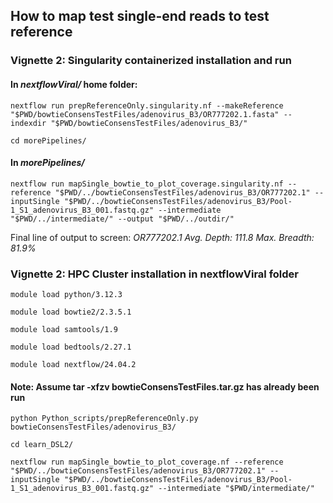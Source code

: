 ## How to map test single-end reads to test reference

### Vignette 2: Singularity containerized installation and run

#### In *nextflowViral/* home folder:

`nextflow run prepReferenceOnly.singularity.nf --makeReference "$PWD/bowtieConsensTestFiles/adenovirus_B3/OR777202.1.fasta" --indexdir "$PWD/bowtieConsensTestFiles/adenovirus_B3/"`

`cd morePipelines/`

#### In *morePipelines/*

`nextflow run mapSingle_bowtie_to_plot_coverage.singularity.nf --reference "$PWD/../bowtieConsensTestFiles/adenovirus_B3/OR777202.1" --inputSingle "$PWD/../bowtieConsensTestFiles/adenovirus_B3/Pool-1_S1_adenovirus_B3_001.fastq.gz" --intermediate "$PWD/../intermediate/" --output "$PWD/../outdir/"`

Final line of output to screen:
*OR777202.1      Avg. Depth: 111.8       Max. Breadth: 81.9%*


### Vignette 2: HPC Cluster installation in nextflowViral folder

`module load python/3.12.3`

`module load bowtie2/2.3.5.1`

`module load samtools/1.9`

`module load bedtools/2.27.1`

`module load nextflow/24.04.2`

#### Note: Assume tar -xfzv bowtieConsensTestFiles.tar.gz has already been run

`python Python_scripts/prepReferenceOnly.py bowtieConsensTestFiles/adenovirus_B3/`

`cd learn_DSL2/`

`nextflow run mapSingle_bowtie_to_plot_coverage.nf --reference "$PWD/../bowtieConsensTestFiles/adenovirus_B3/OR777202.1" --inputSingle "$PWD/../bowtieConsensTestFiles/adenovirus_B3/Pool-1_S1_adenovirus_B3_001.fastq.gz" --intermediate "$PWD/intermediate/"`



